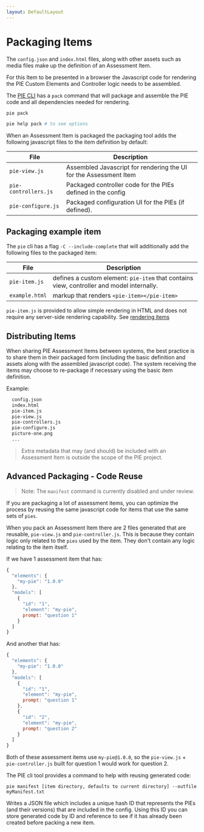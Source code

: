 ```yaml
---
layout: DefaultLayout
---
```


# Packaging Items


The `config.json` and `index.html` files, along with other assets such as media files make up the definition of an Assessment Item.

For this Item to be presented in a browser the Javascript code for rendering the PIE Custom Elements and Controller logic needs to be assembled.

The [PIE CLI](https://github.com/PieLabs/pie-cli) has a `pack` command that will package and assemble the PIE code and all dependencies needed for rendering. 

```bash
pie pack
```

```bash
pie help pack # to see options
```

When an Assessment Item is packaged the packaging tool adds the following javascript files to the item definition by default: 

| File              | Description                                                        |
|-------------------|--------------------------------------------------------------------|
| `pie-view.js`       | Assembled Javascript for rendering the UI for the Assessment Item  |
| `pie-controllers.js` | Packaged controller code for the PIEs defined in the config        |
| `pie-configure.js` | Packaged configuration UI for the PIEs (if defined).        |



## Packaging example item 

The `pie` cli has a flag `-C --include-complete` that will additionally add the following files to the packaged item:

| File              | Description                                                        |
|-------------------|--------------------------------------------------------------------|
| `pie-item.js`            | defines a custom element: `pie-item` that contains view, controller and model internally.     |
| `example.html`            | markup that renders `<pie-item></pie-item>`      |


`pie-item.js` is provided to allow simple rendering in HTML and does not require any server-side rendering capability. See [rendering items](rendering-items.md)


## Distributing Items

When sharing PIE Assessment Items between systems, the best practice is to share them in their packaged form (including the basic definition and assets along with the assembled javascript code). The system receiving the items may choose to re-package if necessary using the basic item definition.


Example:

```bash
  config.json
  index.html
  pie-item.js
  pie-view.js
  pie-controllers.js
  pie-configure.js
  picture-one.png
  ...
```

> Extra metadata that may (and should) be included with an Assessment Item is outside the scope of the PIE project.



## Advanced Packaging - Code Reuse

> Note: The `manifest` command is currently disabled and under review.

If you are packaging a lot of assessment items, you can optimize the process by reusing the same javascript code for items that use the same sets of `pies`.

When you pack an Assessment Item there are 2 files generated that are reusable, `pie-view.js` and `pie-controller.js`. This is because they contain logic only related to the `pies` used by the item. They don't contain any logic relating to the item itself. 

If we have 1 assessment item that has: 

```javascript
{
  "elements": {
    "my-pie": "1.0.0"    
  },
  "models": [
    {
      "id": "1",
      "element": "my-pie",
      prompt: "question 1"
    }
  ]
}

```

And another that has:

```javascript
{
  "elements": {
    "my-pie": "1.0.0"    
  },
  "models": [
    {
      "id": "1",
      "element": "my-pie",
      prompt: "question 1"
    },
    {
      "id": "2",
      "element": "my-pie",
      prompt: "question 2"
    }
  ]
}
```

Both of these assessment items use `my-pie@1.0.0`, so the `pie-view.js` + `pie-controller.js` built for question 1 would work for question 2. 

The PIE cli tool provides a command to help with reusing generated code:

`pie manifest [item directory, defaults to current directory] --outfile myManifest.txt`

Writes a JSON file which includes a unique hash ID that represents the PIEs (and their versions) that are included in the config.
Using this ID you can store generated code by ID and reference to see if it has already been created before packing a new item.






